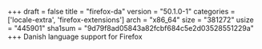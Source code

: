 +++
draft = false
title = "firefox-da"
version = "50.1.0-1"
categories = ['locale-extra', 'firefox-extensions']
arch = "x86_64"
size = "381272"
usize = "445901"
sha1sum = "9d79f8ad05843a82fcbf684c5e2d03528551229a"
+++
Danish language support for Firefox
